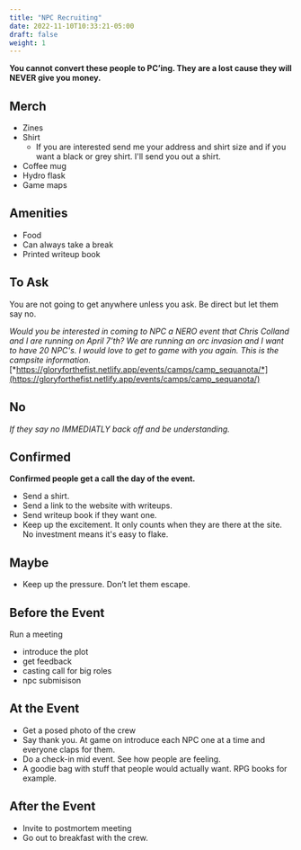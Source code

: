 ```yaml
---
title: "NPC Recruiting"
date: 2022-11-10T10:33:21-05:00
draft: false
weight: 1
---
```


**You cannot convert these people to PC’ing. They are a lost cause they will NEVER give you money.**

## Merch

- Zines
- Shirt
  - If you are interested send me your address and shirt size and if you want a black or grey shirt. I'll send you out a shirt. 
- Coffee mug
- Hydro flask
- Game maps

## Amenities 

- Food
- Can always take a break
- Printed writeup book

## To Ask

You are not going to get anywhere unless you ask. Be direct but let them say no. 

*Would you be interested in coming to NPC a NERO event that Chris Colland and I are running on April 7’th? We are running an orc invasion and I want to have 20 NPC's. I would love to get to game with you again. This is the campsite information.*  [*https://gloryforthefist.netlify.app/events/camps/camp_sequanota/*](https://gloryforthefist.netlify.app/events/camps/camp_sequanota/)

## No

*If they say no IMMEDIATLY back off and be understanding.* 

## Confirmed

**Confirmed people get a call the day of the event.** 

 - Send a shirt.
 - Send a link to the website with writeups.
 - Send writeup book if they want one.
 - Keep up the excitement. It only counts when they are there at the site. No investment means it's easy to flake.  

## Maybe

  - Keep up the pressure. Don’t let them escape.

## Before the Event

Run a meeting 

 - introduce the plot
 - get feedback 
 - casting call for big roles
 - npc submisison

## At the Event 

- Get a posed photo of the crew
- Say thank you. At game on introduce each NPC one at a time and everyone claps for them.  
- Do a check-in mid event. See how people are feeling. 
- A goodie bag with stuff that people would actually want. RPG books for example. 

## After the Event

- Invite to postmortem meeting
- Go out to breakfast with the crew. 
